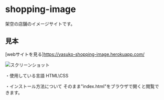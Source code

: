 shopping-image
===

架空の店舗のイメージサイトです。

## 見本

[webサイトを見る]https://yasuko-shopping-image.herokuapp.com/

![スクリーンショット](https://user-images.githubusercontent.com/84828867/139511191-74a747c1-9c62-41b9-9a30-f8e73f2b54d5.png)

・使用している言語 HTML\CSS

・インストール方法について
そのまま"index.html"をブラウザで開くと閲覧できます。

